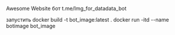 Awesome Website
бот t.me/Img_for_datadata_bot

запустить
docker build -t bot_image:latest .
docker run -itd --name botimage bot_image
